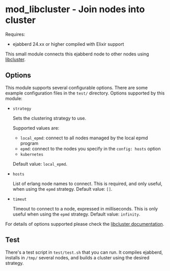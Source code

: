 mod_libcluster - Join nodes into cluster
========================================

Requires:
- ejabberd 24.xx or higher compiled with Elixir support


This small module connects this ejabberd node to other nodes
using [libcluster](https://github.com/bitwalker/libcluster).

Options
-------

This module supports several configurable options.
There are some example configuration files in the `test/` directory.
Options supported by this module:

* `strategy`

  Sets the clustering strategy to use.

  Supported values are:
  - `local_epmd`: connect to all nodes managed by the local epmd program
  - `epmd`: connect to the nodes you specify in the `config: hosts` option
  - `kubernetes`

  Default value: `local_epmd`.

* `hosts`

  List of erlang node names to connect.
  This is required, and only useful, when using the `epmd` strategy.
  Default value: `[]`.

* `timeut`

  Timeout to connect to a node, expressed in milliseconds.
  This is only useful when using the `epmd` strategy.
  Default value: `infinity`.

For details of options supported please check the
[libcluster documentation](https://hexdocs.pm/libcluster).

Test
----

There's a test script in `test/test.sh` that you can run.
It compiles ejabberd, installs in `/tmp/` several nodes,
and builds a cluster using the desired strategy.
